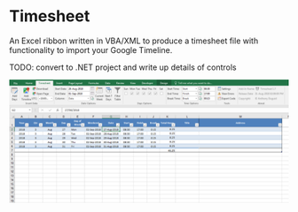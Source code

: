 # Timesheet
An Excel ribbon written in VBA/XML to produce a timesheet file with functionality to import your Google Timeline.

TODO: convert to .NET project and write up details of controls

<img align="left" src="screenshot.png">
